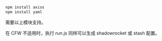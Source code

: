 ```bash
npm install axios
npm install yaml
```

需要以上模块支持。



在 CFW 不适用时，执行 run.js 同样可以生成 shadowrocket 或 stash 配置。
